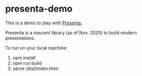 # presenta-demo

This is a demo to play with [Presenta.](https://lib.presenta.cc/)

Presenta is a nascent library (as of Nov. 2020) to build modern presentations.


To run on your local machine:

1. npm install
2. npm run build
3. serve /dist/index.html